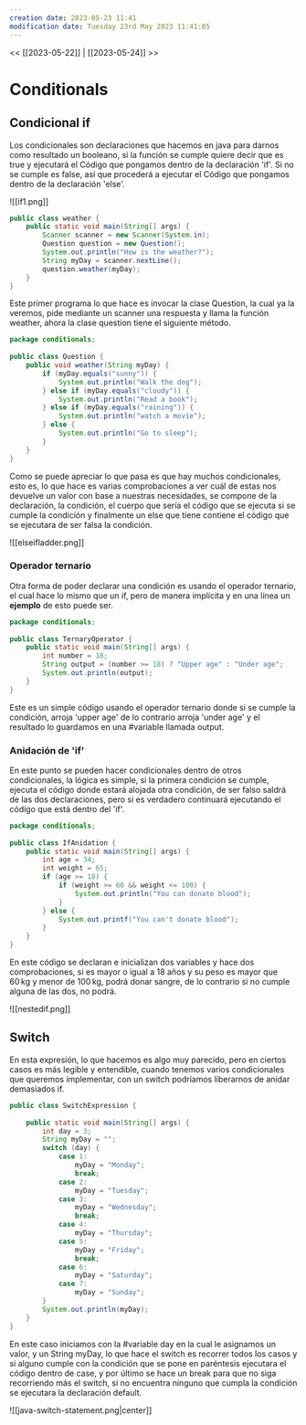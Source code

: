 ```yaml
---
creation date: 2023-05-23 11:41
modification date: Tuesday 23rd May 2023 11:41:05
---
```


<< [[2023-05-22]] | [[2023-05-24]] >>

# Conditionals

## Condicional if

Los condicionales son declaraciones que hacemos en java para darnos como resultado un booleano, si la función se cumple quiere decir que es true y ejecutará el Código que pongamos dentro de la declaración 'if'. Si no se cumple es false, así que procederá a ejecutar el Código que pongamos dentro de la declaración 'else'.

![[if1.png]]

```Java
public class weather {  
    public static void main(String[] args) {  
        Scanner scanner = new Scanner(System.in);  
        Question question = new Question();  
        System.out.println("How is the weather?");  
        String myDay = scanner.nextLine();  
        question.weather(myDay);  
    }  
}
```

Este primer programa lo que hace es invocar la clase Question, la cual ya la veremos, pide mediante un scanner una respuesta y llama la función weather, ahora la clase question tiene el siguiente método.

```Java
package conditionals;  
  
public class Question {  
    public void weather(String myDay) {  
        if (myDay.equals("sunny")) {  
            System.out.println("Walk the dog");  
        } else if (myDay.equals("cloudy")) {  
            System.out.println("Read a book");  
        } else if (myDay.equals("raining")) {  
            System.out.println("watch a movie");  
        } else {  
            System.out.println("Go to sleep");  
        }  
    }  
}
```

Como se puede apreciar lo que pasa es que hay muchos condicionales, esto es, lo que hace es varias comprobaciones a ver cuál de estas nos devuelve un valor con base a nuestras necesidades, se compone de la declaración, la condición, el cuerpo que sería el código que se ejecuta si se cumple la condición y finalmente un else que tiene contiene el código que se ejecutara de ser falsa la condición.

![[elseifladder.png]]

### Operador ternario

Otra forma de poder declarar una condición es usando el operador ternario, el cual hace lo mismo que un if, pero de manera implícita y en una línea un **ejemplo** de esto puede ser.

```Java
package conditionals;  
  
public class TernaryOperator {  
    public static void main(String[] args) {  
        int number = 18;  
        String output = (number >= 18) ? "Upper age" : "Under age";  
        System.out.println(output);  
    }  
}
```

Este es un simple código usando el operador ternario donde si se cumple la condición, arroja 'upper age' de lo contrario arroja 'under age' y el resultado lo guardamos en una #variable llamada output.

### Anidación de 'if'

En este punto se pueden hacer condicionales dentro de otros condicionales, la lógica es simple, si la primera condición se cumple, ejecuta el código donde estará alojada otra condición, de ser falso saldrá de las dos declaraciones, pero si es verdadero continuará ejecutando el código que está dentro del 'if'.

```Java
package conditionals;  
  
public class IfAnidation {  
    public static void main(String[] args) {  
        int age = 34;  
        int weight = 65;  
        if (age >= 18) {  
            if (weight >= 60 && weight <= 100) {  
                System.out.println("You can donate blood");  
            }  
        } else {  
            System.out.printf("You can't donate blood");  
        }  
    }  
}
```

En este código se declaran e inicializan dos variables y hace dos comprobaciones, si es mayor o igual a 18 años y su peso es mayor que 60 kg y menor de 100 kg, podrá donar sangre, de lo contrario si no cumple alguna de las dos, no podrá.

![[nestedif.png]]


## Switch

En esta expresión, lo que hacemos es algo muy parecido, pero en ciertos casos es más legible y entendible, cuando tenemos varios condicionales que queremos implementar, con un switch podríamos liberarnos de anidar demasiados if.

```Java
public class SwitchExpression {  
  
    public static void main(String[] args) {  
        int day = 3;  
        String myDay = "";  
        switch (day) {  
            case 1:  
                myDay = "Monday";  
                break;  
            case 2:  
                myDay = "Tuesday";  
            case 3:  
                myDay = "Wednesday";  
                break;  
            case 4:  
                myDay = "Thursday";  
            case 5:  
                myDay = "Friday";  
                break;  
            case 6:  
                myDay = "Saturday";  
            case 7:  
                myDay = "Sunday";  
        }  
        System.out.println(myDay);  
    }  
}
```

En este caso iniciamos con la #variable day en la cual le asignamos un valor, y un String myDay, lo que hace el switch es recorrer todos los casos y si alguno cumple con la condición que se pone en paréntesis ejecutara el código dentro de case, y por último se hace un break para que no siga recorriendo más el switch, si no encuentra ninguno que cumpla la condición se ejecutara la declaración default.

![[java-switch-statement.png|center]]

